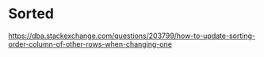 # Sorted

https://dba.stackexchange.com/questions/203799/how-to-update-sorting-order-column-of-other-rows-when-changing-one
